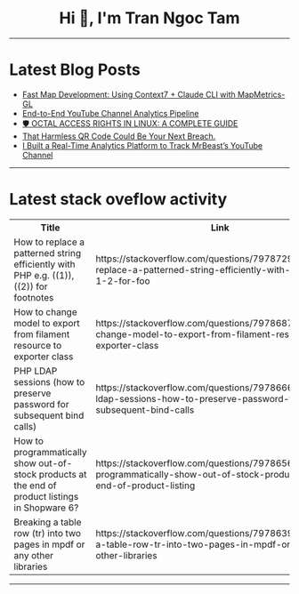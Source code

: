 <h1 align="center">Hi 👋, I'm Tran Ngoc Tam</h1>

---

# Latest Blog Posts 
<!-- BLOG-POST-LIST:START -->
- [Fast Map Development: Using Context7 + Claude CLI with MapMetrics-GL](https://dev.to/mapmetrics/fast-map-development-using-context7-claude-cli-with-mapmetrics-gl-47eo)
- [End-to-End YouTube Channel Analytics Pipeline](https://dev.to/lagat_josiah_f024a2c855bc/end-to-end-youtube-channel-analytics-pipeline-4b6n)
- [🛡️ OCTAL ACCESS RIGHTS IN LINUX: A COMPLETE GUIDE](https://dev.to/dima853/octal-access-rights-in-linux-a-complete-guide-3kj0)
- [That Harmless QR Code Could Be Your Next Breach.](https://dev.to/akuson/that-harmless-qr-code-could-be-your-next-breach-59dd)
- [I Built a Real-Time Analytics Platform to Track MrBeast’s YouTube Channel](https://dev.to/augo_amos/building-a-real-time-youtube-analytics-platform-with-airflow-postgresql-grafana-1k12)
<!-- BLOG-POST-LIST:END -->

---

# Latest stack oveflow activity
<table>
  <tr><th>Title</th><th>Link</th></tr>
  <!-- STACKOVERFLOW:START --><tr><td>How to replace a patterned string efficiently with PHP e.g. &lpar;&lpar;1&rpar;&rpar;, &lpar;&lpar;2&rpar;&rpar; for footnotes</td><td>https://stackoverflow.com/questions/79787299/how-to-replace-a-patterned-string-efficiently-with-php-e-g-1-2-for-foo</td></tr><tr><td>How to change model to export from filament resource to exporter class</td><td>https://stackoverflow.com/questions/79786876/how-to-change-model-to-export-from-filament-resource-to-exporter-class</td></tr><tr><td>PHP LDAP sessions &lpar;how to preserve password for subsequent bind calls&rpar;</td><td>https://stackoverflow.com/questions/79786661/php-ldap-sessions-how-to-preserve-password-for-subsequent-bind-calls</td></tr><tr><td>How to programmatically show out-of-stock products at the end of product listings in Shopware 6?</td><td>https://stackoverflow.com/questions/79786565/how-to-programmatically-show-out-of-stock-products-at-the-end-of-product-listing</td></tr><tr><td>Breaking a table row &lpar;tr&rpar; into two pages in mpdf or any other libraries</td><td>https://stackoverflow.com/questions/79786395/breaking-a-table-row-tr-into-two-pages-in-mpdf-or-any-other-libraries</td></tr><!-- STACKOVERFLOW:END -->
</table>

---


